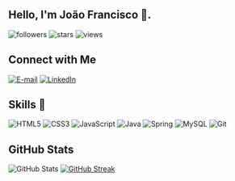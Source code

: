 ## Hello, I'm João Francisco 👋.

![followers](https://img.shields.io/github/followers/jffcm?style=social)
![stars](https://img.shields.io/github/stars/jffcm?style=social)
![views](https://komarev.com/ghpvc/?username=jffcm&color=blueviolet)

## Connect with Me

[![E-mail](https://img.shields.io/badge/-Email-000?style=for-the-badge&logo=microsoft-outlook&logoColor=007BFF)](mailto:jffranciscomartins@gmail.com)
[![LinkedIn](https://img.shields.io/badge/LinkedIn-000?style=for-the-badge&logo=linkedin&logoColor=0E76A8)](https://www.linkedin.com/in/jo%C3%A3o-francisco-franco-15a45a234/)

## Skills 🚀
![HTML5](https://img.shields.io/badge/HTML5-000?style=for-the-badge&logo=html5)
![CSS3](https://img.shields.io/badge/CSS3-000?style=for-the-badge&logo=css3&logoColor=264CE4)
![JavaScript](https://img.shields.io/badge/JavaScript-000?style=for-the-badge&logo=javascript)
![Java](https://img.shields.io/badge/Java-000?style=for-the-badge&logo=java)
![Spring](https://img.shields.io/badge/Spring-000?style=for-the-badge&logo=spring)
![MySQL](https://img.shields.io/badge/MySQL-000?style=for-the-badge&logo=mysql&logoColor=005C84)
![Git](https://img.shields.io/badge/git-000?style=for-the-badge&logo=git&logoColor=005C84)


## GitHub Stats
![GitHub Stats](https://github-readme-stats.vercel.app/api?username=jffcm&theme=transparent&bg_color=000&border_color=30A3DC&show_icons=true&icon_color=30A3DC&title_color=E94D5F&text_color=FFF)
[![GitHub Streak](https://streak-stats.demolab.com/?user=jffcm&theme=bear&background=000&border=30A3DC&dates=FFF)](https://git.io/streak-stats)







